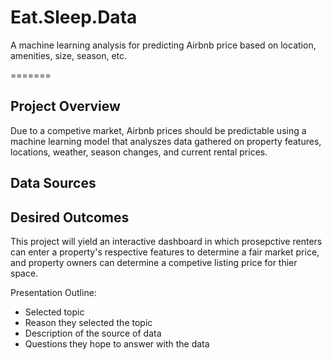 # Eat.Sleep.Data
A machine learning analysis for predicting Airbnb price based on location, amenities, size, season, etc.


=======
## Project Overview
Due to a competive market, Airbnb prices should be predictable using a machine learning model that analyszes data gathered on property features, locations, weather, season changes, and current rental prices.

## Data Sources

## Desired Outcomes

This project will yield an interactive dashboard in which prosepctive renters can enter a property's respective features to determine a fair market price, and property owners can determine a competive listing price for thier space.

Presentation Outline:

- Selected topic
- Reason they selected the topic
- Description of the source of data
- Questions they hope to answer with the data
